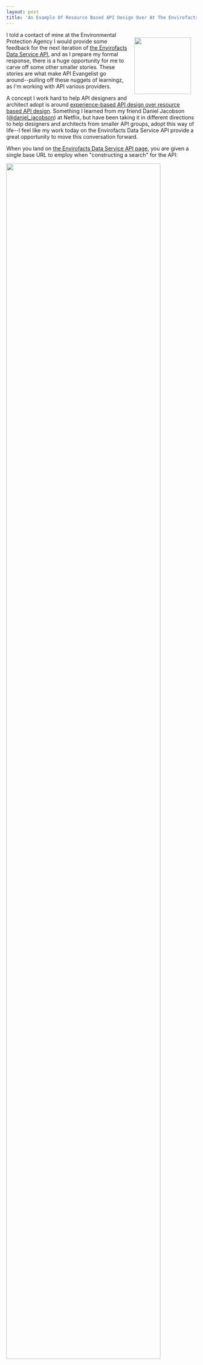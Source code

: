```yaml
---
layout: post
title: 'An Example Of Resource Based API Design Over At The Envirofacts Data Service API'
---
```

<p><a href="http://www.epa.gov/"><img style="padding: 15px;" src="http://kinlane-productions.s3.amazonaws.com/api-evangelist-site/blog/280px-Environmental_Protection_Agency_logo.svg.png" alt="" width="150" align="right" /></a></p>
<p>I told a contact of mine at the Environmental Protection Agency I would provide some feedback for the next iteration of <a href="http://www.epa.gov/enviro/facts/services.html#uvindex">the Envirofacts Data Service API</a>, and as I prepare my formal response, there is a huge opportunity for me to carve off some other smaller stories. These stories are what make API Evangelist go around--pulling off these nuggets of learningz, as I'm working with API various providers.&nbsp;</p>
<p>A concept I work hard to help API designers and architect adopt is around <a href="http://thenextweb.com/dd/2013/12/17/future-api-design-orchestration-layer/">experience-based API design over resource based API design</a>. Something I learned from my friend Daniel Jacobson (<a href="https://twitter.com/daniel_jacobson">@daniel_jacobson</a>) at Netflix, but have been taking it in different directions to help designers and architects from smaller API groups, adopt this way of life--I feel like my work today on the Envirofacts Data Service API provide a great opportunity to move this conversation forward.</p>
<p>When you land on <a href="http://www.epa.gov/enviro/facts/services.html">the&nbsp;Envirofacts Data Service API page</a>, you are given a single base URL to employ when "constructing a search" for the API:</p>
<p><img src="http://kinlane-productions.s3.amazonaws.com/api-evangelist-site/blog/epa-envirofacts-api-base-url.gif" alt="" width="90%" /></p>
<p>Ok, not the best API design, a little confusing, but where do I find the list of possible values for every potential path variable? I scroll down and see some examples, but I have to read the opening paragraph again, before I find a link to the data model. Once I click on the text link, I'm faced with 20 separate "tables"--which in reality are 20 separate APIs, all housed under the&nbsp;Envirofacts Data Service API. (who named this??)</p>
<p>This is resource based API design. You craft an API, that either resembles, or in this case is exactly named just like your database, and its fields. This type of API design, while very appealing to database administrators (DBA), but will leave any new API developer and potential "customer", pretty lost, left with having to work overtime just to understand what is possible. (you can do more work on my behalf)</p>
<p>I had no idea the&nbsp;Envirofacts Data Service API had such a wealth of resources. The overall API landing page, and API design does not tell the story of the value that lies within. Anyways, I'm just embarking on the profiling of this API, and providing a formal review that the team can put to use in their efforts. I'm not trying to bash their work, just help demonstrate to other folks, what I mean when I say "resource based API design", furthering my work to help folks design APIs more focused how they'll be used, not just where they come from, only ticking the box on the task you were given--launch API.</p>